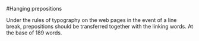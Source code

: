 #Hanging prepositions

Under the rules of typography on the web pages in the event of a line break, prepositions should be transferred together with the linking words. At the base of 189 words.